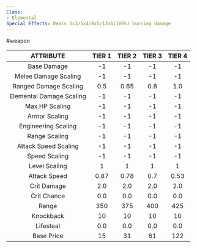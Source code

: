 ```yaml
---
Class:
- Elemental
Special Effects: Deals 3x3/5x4/8x5/12x6(100%) burning damage
---
```

#weapon

| **ATTRIBUTE**| **TIER 1**| **TIER 2**| **TIER 3**| **TIER 4** |
| :---: | :---: | :---: | :---: | :---:  |
| Base Damage | -1   | -1   | -1   | -1  |
| Melee Damage Scaling | -1   | -1   | -1   | -1  |
| Ranged Damage Scaling | 0.5   | 0.65   | 0.8   | 1.0  |
| Elemental Damage Scaling | -1   | -1   | -1   | -1  |
| Max HP Scaling | -1   | -1   | -1   | -1  |
| Armor Scaling | -1   | -1   | -1   | -1  |
| Engineering Scaling | -1   | -1   | -1   | -1  |
| Range Scaling | -1   | -1   | -1   | -1  |
| Attack Speed Scaling | -1   | -1   | -1   | -1  |
| Speed Scaling | -1   | -1   | -1   | -1  |
| Level Scaling | 1   | 1   | 1   | 1  |
| Attack Speed | 0.87   | 0.78   | 0.7   | 0.53  |
| Crit Damage | 2.0   | 2.0   | 2.0   | 2.0  |
| Crit Chance | 0.0   | 0.0   | 0.0   | 0.0  |
| Range | 350   | 375   | 400   | 425  |
| Knockback | 10   | 10   | 10   | 10  |
| Lifesteal | 0.0   | 0.0   | 0.0   | 0.0  |
| Base Price | 15   | 31   | 61   | 122  |
